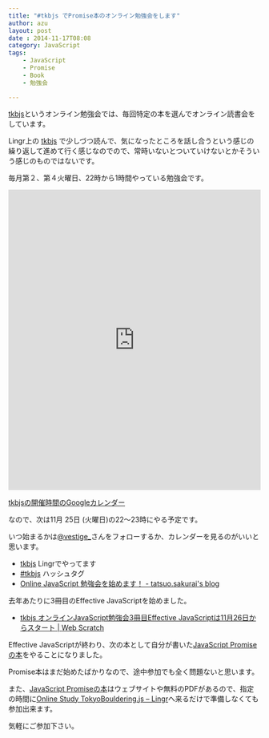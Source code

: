 ```yaml
---
title: "#tkbjs でPromise本のオンライン勉強会をします"
author: azu
layout: post
date : 2014-11-17T08:08
category: JavaScript
tags:
    - JavaScript
    - Promise
    - Book
    - 勉強会

---
```


[tkbjs][]というオンライン勉強会では、毎回特定の本を選んでオンライン読書会をしています。

Lingr上の [tkbjs][] で少しづつ読んで、気になったところを話し合うという感じの繰り返して進めて行く感じなのでので、常時いないとついていけないとかそういう感じのものではないです。

毎月第２、第４火曜日、22時から1時間やっている勉強会です。

<iframe src="https://www.google.com/calendar/embed?src=vatumj33f3su13b1p772ng4oq0%40group.calendar.google.com&ctz=Asia/Tokyo" style="border: 0" width="100%" height="600" frameborder="0" scrolling="no"></iframe>

[tkbjsの開催時間のGoogleカレンダー](https://www.google.com/calendar/embed?src=vatumj33f3su13b1p772ng4oq0%40group.calendar.google.com&ctz=Asia/Tokyo "tkbjs")

なので、次は11月 25日 (火曜日)の22〜23時にやる予定です。

いつ始まるかは[@vestige\_](https://twitter.com/vestige_ "@vestige_")さんをフォローするか、カレンダーを見るのがいいと思います。

- [tkbjs][] Lingrでやってます
- [#tkbjs][] ハッシュタグ
- [Online JavaScript 勉強会を始めます！ - tatsuo.sakurai&#39;s blog](http://t2os.hatenablog.com/entry/20100708/1278561934 "Online JavaScript 勉強会を始めます！ - tatsuo.sakurai&#39;s blog")

去年あたりに3冊目のEffective JavaScriptを始めました。

- [tkbjs オンラインJavaScript勉強会3冊目Effective JavaScriptは11月26日からスタート | Web Scratch](https://efcl.info/2013/1126/res3486/ "tkbjs オンラインJavaScript勉強会3冊目Effective JavaScriptは11月26日からスタート | Web Scratch")

Effective JavaScriptが終わり、次の本として自分が書いた[JavaScript Promiseの本](http://azu.github.io/promises-book/ "JavaScript Promiseの本")をやることになりました。

Promise本はまだ始めたばかりなので、途中参加でも全く問題ないと思います。

また、[JavaScript Promiseの本](http://azu.github.io/promises-book/ "JavaScript Promiseの本")はウェブサイトや無料のPDFがあるので、指定の時間に[Online Study TokyoBouldering.js – Lingr](http://lingr.com/room/tkbjs "Online Study TokyoBouldering.js – Lingr")へ来るだけで準備しなくても参加出来ます。

気軽にご参加下さい。

[tkbjs]: http://lingr.com/room/tkbjs "Online Study TokyoBouldering.js"
[#tkbjs]: https://twitter.com/search?q=%23tkbjs "#tkbjs"
